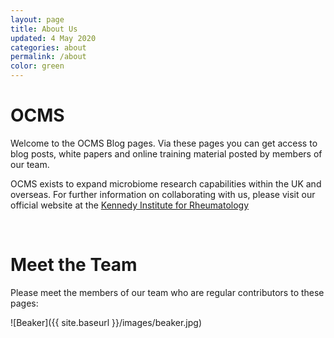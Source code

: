```yaml
---
layout: page
title: About Us
updated: 4 May 2020
categories: about
permalink: /about
color: green
---
```


# OCMS
Welcome to the OCMS Blog pages. Via these pages you can get access to blog posts, white papers and online training material posted by members of our team.

OCMS exists to expand microbiome research capabilities within the UK and overseas. For further information on collaborating with us, please visit our official website at the [Kennedy Institute for Rheumatology][KIR]


<br>


# Meet the Team

Please meet the members of our team who are regular contributors to these pages:

![Beaker]({{ site.baseurl }}/images/beaker.jpg)

[KIR]: https://www.kennedy.ox.ac.uk/technologies/centre-for-microbiome-studies
